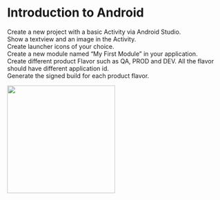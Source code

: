 # Introduction to Android
Create a new project with a basic Activity via Android Studio.<br>
Show a textview and an image in the Activity.<br> 
Create launcher icons of your choice.<br>
Create a new module named “My First Module” in your application.<br>
Create different product Flavor such as QA, PROD and DEV. All the flavor should have different application id.<br>
Generate the signed build for each product flavor.<br>


<!-- ![intro1](https://user-images.githubusercontent.com/42887995/135237483-5633ecfd-e073-450c-9f9c-0a4f620990ed.gif) -->

<img src="https://user-images.githubusercontent.com/42887995/135237483-5633ecfd-e073-450c-9f9c-0a4f620990ed.gif" width="250" height="250"/>

